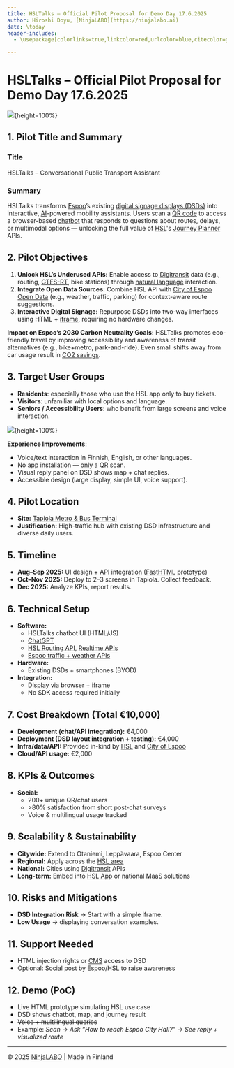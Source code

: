 ```yaml
---
title: HSLTalks – Official Pilot Proposal for Demo Day 17.6.2025
author: Hiroshi Doyu, [NinjaLABO](https://ninjalabo.ai)
date: \today
header-includes:
  - \usepackage[colorlinks=true,linkcolor=red,urlcolor=blue,citecolor=green]{hyperref}

---
```




#  HSLTalks – Official Pilot Proposal for Demo Day 17.6.2025

![](images/HSLTalks.png){height=100%}

## 1. Pilot Title and Summary

### **Title**

HSLTalks – Conversational Public Transport Assistant


### **Summary**

HSLTalks transforms [Espoo](https://www.espoo.fi/en)’s existing [digital signage displays (DSDs)](https://omatnaytot.hsl.fi/monitors) into interactive, [AI](https://openai.com/research)-powered mobility assistants. Users scan a [QR code](https://en.wikipedia.org/wiki/QR_code) to access a browser-based [chatbot](https://platform.openai.com/docs/guides/gpt) that responds to questions about routes, delays, or multimodal options — unlocking the full value of [HSL](https://www.hsl.fi/en)'s [Journey Planner](https://reittiopas.hsl.fi/) APIs.


## 2. Pilot Objectives
1. **Unlock HSL’s Underused APIs:** Enable access to [Digitransit](https://digitransit.fi/en/) data (e.g., routing, [GTFS-RT](https://developers.google.com/transit/gtfs-realtime), bike stations) through [natural language](https://en.wikipedia.org/wiki/Natural-language_user_interface) interaction.
2. **Integrate Open Data Sources:** Combine HSL API with [City of Espoo Open Data](https://www.espoo.fi/en/open-data) (e.g., weather, traffic, parking) for context-aware route suggestions.
3. **Interactive Digital Signage:** Repurpose DSDs into two-way interfaces using HTML + [iframe](https://developer.mozilla.org/en-US/docs/Web/HTML/Element/iframe), requiring no hardware changes.


**Impact on Espoo’s 2030 Carbon Neutrality Goals:**
HSLTalks promotes eco-friendly travel by improving accessibility and awareness of transit alternatives (e.g., bike+metro, park-and-ride). Even small shifts away from car usage result in [CO2 savings](https://www.iea.org/topics/transport).

## 3. Target User Groups
- **Residents**: especially those who use the HSL app only to buy tickets.
- **Visitors**: unfamiliar with local options and language.
- **Seniors / Accessibility Users**: who benefit from large screens and voice interaction.

![](images/SCTalks.png){height=100%}

**Experience Improvements**:
- Voice/text interaction in Finnish, English, or other languages.
- No app installation — only a QR scan.
- Visual reply panel on DSD shows map + chat replies.
- Accessible design (large display, simple UI, voice support).

## 4. Pilot Location
- **Site:** [Tapiola Metro & Bus Terminal](https://www.hsl.fi/en/tapiola-metrostation)
- **Justification:** High-traffic hub with existing DSD infrastructure and diverse daily users.

## 5. Timeline
- **Aug–Sep 2025:** UI design + API integration ([FastHTML](https://medium.com/@pol.avec/ai-is-the-new-ui-generative-ui-with-fasthtml-e8cfcc98e5b5) prototype)
- **Oct–Nov 2025:** Deploy to 2–3 screens in Tapiola. Collect feedback.
- **Dec 2025:** Analyze KPIs, report results.

## 6. Technical Setup
- **Software:**
  - HSLTalks chatbot UI (HTML/JS)
  - [ChatGPT](https://platform.openai.com/docs)
  - [HSL Routing API](https://digitransit.fi/en/developers/apis/1-routing-api/), [Realtime APIs](https://digitransit.fi/en/developers/apis/2-routing-api/gtfs-realtime/)
  - [Espoo traffic + weather APIs](https://www.espoo.fi/en/open-data)
- **Hardware:**
  - Existing DSDs + smartphones (BYOD)
- **Integration:**
  - Display via browser + iframe
  - No SDK access required initially

## 7. Cost Breakdown (Total €10,000)
- **Development (chat/API integration):** €4,000
- **Deployment (DSD layout integration + testing):** €4,000
- **Infra/data/API:** Provided in-kind by [HSL](https://www.hsl.fi/en) and [City of Espoo](https://www.espoo.fi/en)
- **Cloud/API usage:**  €2,000

## 8. KPIs & Outcomes
- **Social:**
  - 200+ unique QR/chat users
  - \>80% satisfaction from short post-chat surveys
  - Voice & multilingual usage tracked

## 9. Scalability & Sustainability
- **Citywide:** Extend to Otaniemi, Leppävaara, Espoo Center
- **Regional:** Apply across the [HSL area](https://www.hsl.fi/en)
- **National:** Cities using [Digitransit](https://digitransit.fi/en/) APIs
- **Long-term:** Embed into [HSL App](https://www.hsl.fi/en/app) or national MaaS solutions

## 10. Risks and Mitigations
- **DSD Integration Risk** → Start with a simple iframe.
- **Low Usage** → displaying conversation examples.

## 11. Support Needed
- HTML injection rights or [CMS](https://en.wikipedia.org/wiki/Web_content_management_system) access to DSD
- Optional: Social post by Espoo/HSL to raise awareness

## 12. Demo (PoC)
- Live HTML prototype simulating HSL use case
- DSD shows chatbot, map, and journey result
- ~~Voice + multilingual queries~~
- Example: *Scan → Ask “How to reach Espoo City Hall?” → See reply + visualized route*

---

© 2025 [NinjaLABO](https://ninjalabo.ai) | Made in Finland
